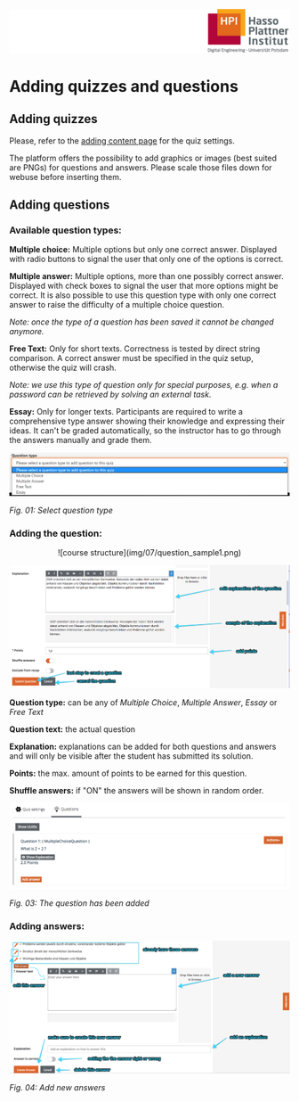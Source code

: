 ![HPI Logo](img/HPI_Logo.png)

# Adding quizzes and questions

## Adding quizzes
Please, refer to the [adding content page](https://github.com/openHPI/TeachingTeamGuidelines/blob/new_update_2020/docs/05_adding-content.md) for the quiz settings. 

The platform offers the possibility to add graphics or images (best suited are PNGs) for questions and answers. Please scale those files down for webuse before inserting them.

## Adding questions

### Available question types:

**Multiple choice:** Multiple options but only one correct answer. Displayed with radio buttons to signal the user that only one of the options is correct.

**Multiple answer:** Multiple options, more than one possibly correct answer. Displayed with check boxes to signal the user that more options might be correct. It is also possible to use this question type with only one correct answer to raise the difficulty of a multiple choice question.

*Note: once the type of a question has been saved it cannot be changed anymore.*

**Free Text:** Only for short texts. Correctness is tested by direct string comparison.
A correct answer must be specified in the quiz setup, otherwise the quiz will crash.

*Note: we use this type of question only for special purposes, e.g. when a password can be retrieved by solving an external task.*

**Essay:** Only for longer texts. Participants are required to write a comprehensive type answer showing their knowledge and expressing their ideas. It can't be graded automatically, so the instructor has to go through the answers manually and grade them.

![course structure](img/07/question_type.png)

*Fig. 01: Select question type*


### Adding the question:

<center>
![course structure](img/07/question_sample1.png)

![course structure](img/07/question_sample2.png)
</center>

**Question type:** can be any of *Multiple Choice*, *Multiple Answer*, *Essay* or *Free Text*

**Question text:** the actual question

**Explanation:** explanations can be added for both questions and answers and will only be visible after the student has submitted its solution.

**Points:** the max. amount of points to be earned for this question.

**Shuffle answers:** if "ON" the answers will be shown in random order.

![course structure](img/07/question_added.png)

*Fig. 03: The question has been added*


### Adding answers:

![course structure](img/07/add_answers_sample.png)

*Fig. 04: Add new answers*